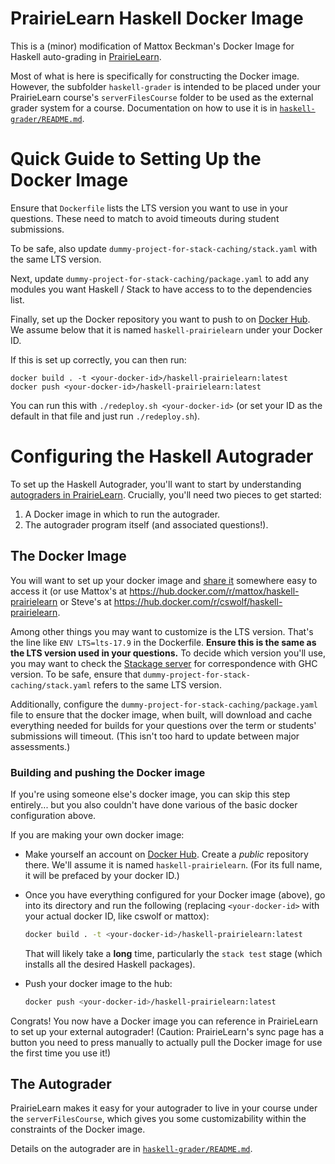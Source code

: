 # PrairieLearn Haskell Docker Image

This is a (minor) modification of Mattox Beckman's Docker Image for Haskell auto-grading in [PrairieLearn](https://prairielearn.readthedocs.io/).

Most of what is here is specifically for constructing the Docker image. However, the subfolder `haskell-grader` is intended to be placed under your PrairieLearn course's `serverFilesCourse` folder to be used as the external grader system for a course. Documentation on how to use it is in [`haskell-grader/README.md`](./haskell-grader/README.md).

# Quick Guide to Setting Up the Docker Image

Ensure that `Dockerfile` lists the LTS version you want to use
in your questions. These need to match to avoid timeouts during
student submissions.

To be safe, also update `dummy-project-for-stack-caching/stack.yaml` with the same LTS version.

Next, update `dummy-project-for-stack-caching/package.yaml`
to add any modules you want Haskell / Stack to have access to
to the dependencies list.

Finally, set up the Docker repository you want to push to on [Docker Hub](https://hub.docker.com/). We assume below that it is named `haskell-prairielearn` under your Docker ID.

If this is set up correctly, you can then run:

```
docker build . -t <your-docker-id>/haskell-prairielearn:latest
docker push <your-docker-id>/haskell-prairielearn:latest
```

You can run this with `./redeploy.sh <your-docker-id>` (or set your ID as the default in that file and just run `./redeploy.sh`).

# Configuring the Haskell Autograder

To set up the Haskell Autograder, you'll want to start by understanding
[autograders in
PrairieLearn](https://prairielearn.readthedocs.io/en/latest/externalGrading/).
Crucially, you\'ll need two pieces to get started:

1.  A Docker image in which to run the autograder.
2.  The autograder program itself (and associated questions!).

## The Docker Image

You will want to set up your docker image and [share
it](https://docs.docker.com/get-started/04_sharing_app/) somewhere easy
to access it (or use Mattox\'s at
<https://hub.docker.com/r/mattox/haskell-prairielearn> or Steve\'s at
<https://hub.docker.com/r/cswolf/haskell-prairielearn>.

Among other things you may want to customize is the LTS version. That\'s
the line like `ENV LTS=lts-17.9` in the Dockerfile. **Ensure this is the
same as the LTS version used in your questions.** To decide which
version you\'ll use, you may want to check the [Stackage
server](https://www.stackage.org/) for correspondence with GHC version.
To be safe, ensure that `dummy-project-for-stack-caching/stack.yaml`
refers to the same LTS version.

Additionally, configure the
`dummy-project-for-stack-caching/package.yaml` file to ensure that the
docker image, when built, will download and cache everything needed for
builds for your questions over the term or students\' submissions will
timeout. (This isn\'t too hard to update between major assessments.)

### Building and pushing the Docker image

If you\'re using someone else\'s docker image, you can skip this step
entirely... but you also couldn\'t have done various of the basic docker
configuration above.

If you are making your own docker image:

-   Make yourself an account on [Docker Hub](https://hub.docker.com).
    Create a *public* repository there. We\'ll assume it is named
    `haskell-prairielearn`. (For its full name, it will be prefaced by
    your docker ID.)

-   Once you have everything configured for your Docker image (above),
    go into its directory and run the following (replacing
    `<your-docker-id>` with your actual docker ID, like cswolf or
    mattox):

    ``` bash
    docker build . -t <your-docker-id>/haskell-prairielearn:latest
    ```

    That will likely take a **long** time, particularly the `stack test`
    stage (which installs all the desired Haskell packages).

-   Push your docker image to the hub:

    ``` bash
    docker push <your-docker-id>/haskell-prairielearn:latest
    ```

Congrats! You now have a Docker image you can reference in PrairieLearn
to set up your external autograder! (Caution: PrairieLearn\'s sync page
has a button you need to press manually to actually pull the Docker
image for use the first time you use it!)

## The Autograder

PrairieLearn makes it easy for your autograder to live in your course
under the `serverFilesCourse`, which gives you some customizability
within the constraints of the Docker image.

Details on the autograder are in [`haskell-grader/README.md`](haskell-grader/README.md).
